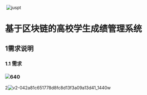 ​                                                                        ![juspt](https://i.loli.net/2020/12/29/sv6WRKPSfy1IBuY.jpg)

# 基于区块链的高校学生成绩管理系统

##  1需求说明

### 1.1 需求

###           ![640](https://i.loli.net/2020/12/29/7Sa6umWJ2gnqcMl.png)

2![v2-042a81c651778d8fc8d13f3a09a13d41_1440w](https://i.loli.net/2020/12/29/UWkCBuPElb7AOIj.jpg)
